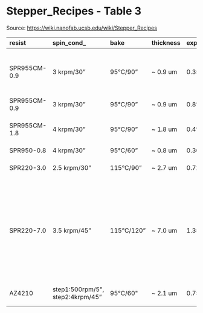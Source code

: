 # Stepper_Recipes - Table 3

Source: https://wiki.nanofab.ucsb.edu/wiki/Stepper_Recipes

| resist       | spin_cond_                       | bake       | thickness   | exposure_time   |   focus_offset | peb                 | developer     | developer_time   | comments                                                                                                                               |
|:-------------|:---------------------------------|:-----------|:------------|:----------------|---------------:|:--------------------|:--------------|:-----------------|:---------------------------------------------------------------------------------------------------------------------------------------|
| SPR955CM-0.9 | 3 krpm/30”                       | 95°C/90”   | ~ 0.9 um    | 0.35”           |              0 | 110°C/90”           | AZ300MIF      | 60”              | 0.5um dense lines See SPR955CM AS200 data file                                                                                         |
| SPR955CM-0.9 | 3 krpm/30”                       | 95°C/90”   | ~ 0.9 um    | 0.8”            |              0 | 110°C/90”           | AZ300MIF      | 60”              | 0.5um holes                                                                                                                            |
| SPR955CM-1.8 | 4 krpm/30”                       | 95°C/90”   | ~ 1.8 um    | 0.4”            |             -1 | 110°C/90”           | AZ300MIF      | 60”              | See SPR955-1.8 AS200 data file                                                                                                         |
| SPR950-0.8   | 4 krpm/30”                       | 95°C/60”   | ~ 0.8 um    | 0.30”           |              0 | 105°C/60”           | AZ300MIF      | 60"              |                                                                                                                                        |
| SPR220-3.0   | 2.5 krpm/30”                     | 115°C/90”  | ~ 2.7 um    | 0.72”           |             10 | 115°C/90”           | AZ300MIF      | 60"              | 0.5 um isolated lines                                                                                                                  |
| SPR220-7.0   | 3.5 krpm/45”                     | 115°C/120” | ~ 7.0 um    | 1.35"           |              0 | *50°C/60” 115°C/90” | AZ300MIF      | 120"             | 1.0 um isolated lines; 1.25 um isolated spaces Let sample sit in air for 20 minutes before PEB, step to 50°C for 60” first, then 115°C |
| AZ4210       | step1:500rpm/5", step2:4krpm/45” | 95°C/60"   | ~ 2.1 um    | 0.75"           |              0 |                     | AZ400K:DI=1:4 | 60"              | 2.0 um dense holes                                                                                                                     |